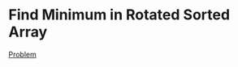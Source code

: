 # Find Minimum in Rotated Sorted Array
[Problem](https://leetcode.com/problems/find-minimum-in-rotated-sorted-array/)